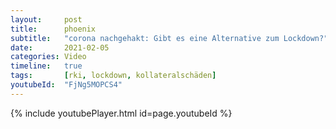 ```yaml
---
layout:     post
title:      phoenix
subtitle:   "corona nachgehakt: Gibt es eine Alternative zum Lockdown?"
date:       2021-02-05
categories: Video
timeline:   true
tags:       [rki, lockdown, kollateralschäden]
youtubeId:  "FjNg5MOPCS4"
---
```


{% include youtubePlayer.html id=page.youtubeId %}
